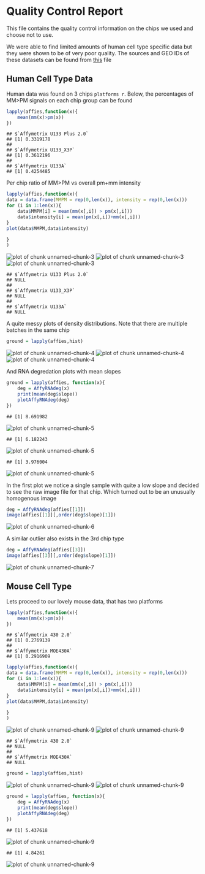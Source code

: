 Quality Control Report
========================================================





This file contains the quality control information on the chips we used and choose not to use. 

We were able to find limited amounts of human cell type specific data but they were shown to be of very poor quality. The sources and GEO IDs of these datasets can be found from [this](/Data/humanCellTypeDesign.tsv) file

Human Cell Type Data
-------------
Human data was found on 3 chips `platforms r`. Below, the percentages of MM>PM signals on each chip group can be found

```r
lapply(affies,function(x){
    mean(mm(x)>pm(x))
})
```

```
## $`Affymetrix U133 Plus 2.0`
## [1] 0.3319178
## 
## $`Affymetrix U133_X3P`
## [1] 0.3612196
## 
## $`Affymetrix U133A`
## [1] 0.4254485
```

Per chip ratio of MM>PM vs overall pm+mm intensity


```r
lapply(affies,function(x){
data = data.frame(MMPM = rep(0,len(x)), intensity = rep(0,len(x)))
for (i in 1:len(x)){
    data$MMPM[i] = mean(mm(x[,i]) > pm(x[,i]))
    data$intensity[i] = mean(pm(x[,i])+mm(x[,i]))
}
plot(data$MMPM,data$intensity)

}
)
```

![plot of chunk unnamed-chunk-3](figure/unnamed-chunk-3-1.png) ![plot of chunk unnamed-chunk-3](figure/unnamed-chunk-3-2.png) ![plot of chunk unnamed-chunk-3](figure/unnamed-chunk-3-3.png) 

```
## $`Affymetrix U133 Plus 2.0`
## NULL
## 
## $`Affymetrix U133_X3P`
## NULL
## 
## $`Affymetrix U133A`
## NULL
```


A quite messy plots of density distributions. Note that there are multiple batches in the same chip 

```r
ground = lapply(affies,hist)
```

![plot of chunk unnamed-chunk-4](figure/unnamed-chunk-4-1.png) ![plot of chunk unnamed-chunk-4](figure/unnamed-chunk-4-2.png) ![plot of chunk unnamed-chunk-4](figure/unnamed-chunk-4-3.png) 

And RNA degredation plots with mean slopes

```r
ground = lapply(affies, function(x){
    deg = AffyRNAdeg(x)
    print(mean(deg$slope))
    plotAffyRNAdeg(deg)
})
```

```
## [1] 8.691982
```

![plot of chunk unnamed-chunk-5](figure/unnamed-chunk-5-1.png) 

```
## [1] 6.182243
```

![plot of chunk unnamed-chunk-5](figure/unnamed-chunk-5-2.png) 

```
## [1] 3.976004
```

![plot of chunk unnamed-chunk-5](figure/unnamed-chunk-5-3.png) 

In the first plot we notice a single sample with quite a low slope and decided to see the raw image file for that chip. Which turned out to be an unusually homogenous image


```r
deg = AffyRNAdeg(affies[[1]])
image(affies[[1]][,order(deg$slope)[1]])
```

![plot of chunk unnamed-chunk-6](figure/unnamed-chunk-6-1.png) 


A similar outlier also exists in the 3rd chip type

```r
deg = AffyRNAdeg(affies[[3]])
image(affies[[3]][,order(deg$slope)[1]])
```

![plot of chunk unnamed-chunk-7](figure/unnamed-chunk-7-1.png) 


Mouse Cell Type
------------------
Lets proceed to our lovely mouse data, that has two platforms






```r
lapply(affies,function(x){
    mean(mm(x)>pm(x))
})
```

```
## $`Affymetrix 430 2.0`
## [1] 0.2769139
## 
## $`Affymetrix MOE430A`
## [1] 0.2916909
```

```r
lapply(affies,function(x){
data = data.frame(MMPM = rep(0,len(x)), intensity = rep(0,len(x)))
for (i in 1:len(x)){
    data$MMPM[i] = mean(mm(x[,i]) > pm(x[,i]))
    data$intensity[i] = mean(pm(x[,i])+mm(x[,i]))
}
plot(data$MMPM,data$intensity)

}
)
```

![plot of chunk unnamed-chunk-9](figure/unnamed-chunk-9-1.png) ![plot of chunk unnamed-chunk-9](figure/unnamed-chunk-9-2.png) 

```
## $`Affymetrix 430 2.0`
## NULL
## 
## $`Affymetrix MOE430A`
## NULL
```

```r
ground = lapply(affies,hist)
```

![plot of chunk unnamed-chunk-9](figure/unnamed-chunk-9-3.png) ![plot of chunk unnamed-chunk-9](figure/unnamed-chunk-9-4.png) 

```r
ground = lapply(affies, function(x){
    deg = AffyRNAdeg(x)
    print(mean(deg$slope))
    plotAffyRNAdeg(deg)
})
```

```
## [1] 5.437618
```

![plot of chunk unnamed-chunk-9](figure/unnamed-chunk-9-5.png) 

```
## [1] 4.84261
```

![plot of chunk unnamed-chunk-9](figure/unnamed-chunk-9-6.png) 

